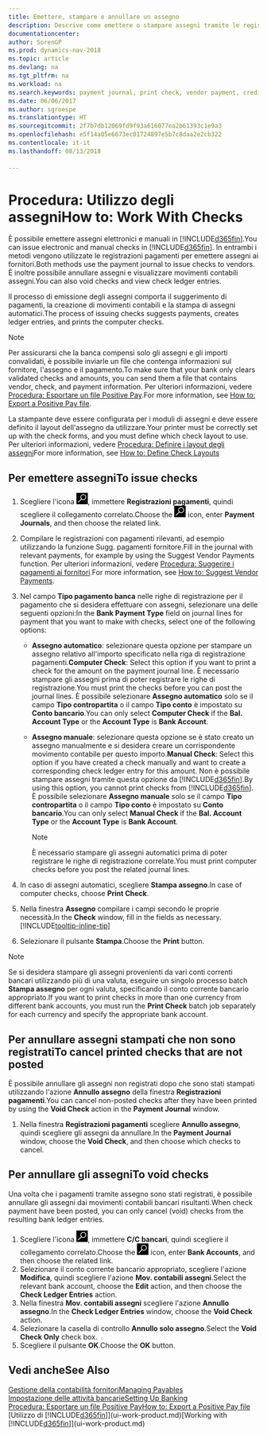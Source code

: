 ```yaml
---
title: Emettere, stampare e annullare un assegno
description: Descrive come emettere o stampare assegni tramite le registrazioni dei pagamenti e annullare movimenti contabili degli assegni in Dynamics NAV.
documentationcenter: 
author: SorenGP
ms.prod: dynamics-nav-2018
ms.topic: article
ms.devlang: na
ms.tgt_pltfrm: na
ms.workload: na
ms.search.keywords: payment journal, print check, vendor payment, creditor, debt, balance due, AP
ms.date: 06/06/2017
ms.author: sgroespe
ms.translationtype: HT
ms.sourcegitcommit: 2f7b7db12069fd9f93a616077ea2b61393c1e9a3
ms.openlocfilehash: e5f14a05e6673ec01724897e5b7c8daa2e2cb322
ms.contentlocale: it-it
ms.lasthandoff: 08/13/2018

---
```

# <a name="how-to-work-with-checks"></a><span data-ttu-id="e7367-103">Procedura: Utilizzo degli assegni</span><span class="sxs-lookup"><span data-stu-id="e7367-103">How to: Work With Checks</span></span>
<span data-ttu-id="e7367-104">È possibile emettere assegni elettronici e manuali in [!INCLUDE[d365fin](includes/d365fin_md.md)].</span><span class="sxs-lookup"><span data-stu-id="e7367-104">You can issue electronic and manual checks in [!INCLUDE[d365fin](includes/d365fin_md.md)].</span></span> <span data-ttu-id="e7367-105">In entrambi i metodi vengono utilizzate le registrazioni pagamenti per emettere assegni ai fornitori.</span><span class="sxs-lookup"><span data-stu-id="e7367-105">Both methods use the payment journal to issue checks to vendors.</span></span> <span data-ttu-id="e7367-106">È inoltre possibile annullare assegni e visualizzare movimenti contabili assegni.</span><span class="sxs-lookup"><span data-stu-id="e7367-106">You can also void checks and view check ledger entries.</span></span>

<span data-ttu-id="e7367-107">Il processo di emissione degli assegni comporta il suggerimento di pagamenti, la creazione di movimenti contabili e la stampa di assegni automatici.</span><span class="sxs-lookup"><span data-stu-id="e7367-107">The process of issuing checks suggests payments, creates ledger entries, and prints the computer checks.</span></span>

> [!NOTE]  
>   <span data-ttu-id="e7367-108">Per assicurarsi che la banca compensi solo gli assegni e gli importi convalidati, è possibile inviarle un file che contenga informazioni sul fornitore, l'assegno e il pagamento.</span><span class="sxs-lookup"><span data-stu-id="e7367-108">To make sure that your bank only clears validated checks and amounts, you can send them a file that contains vendor, check, and payment information.</span></span> <span data-ttu-id="e7367-109">Per ulteriori informazioni, vedere [Procedura: Esportare un file Positive Pay](finance-how-positive-pay.md).</span><span class="sxs-lookup"><span data-stu-id="e7367-109">For more information, see [How to: Export a Positive Pay file](finance-how-positive-pay.md).</span></span>

<span data-ttu-id="e7367-110">La stampante deve essere configurata per i moduli di assegni e deve essere definito il layout dell'assegno da utilizzare.</span><span class="sxs-lookup"><span data-stu-id="e7367-110">Your printer must be correctly set up with the check forms, and you must define which check layout to use.</span></span> <span data-ttu-id="e7367-111">Per ulteriori informazioni, vedere [Procedura: Definire i layout degli assegni](finance-how-define-check-layouts.md)</span><span class="sxs-lookup"><span data-stu-id="e7367-111">For more information, see [How to: Define Check Layouts](finance-how-define-check-layouts.md)</span></span>

## <a name="to-issue-checks"></a><span data-ttu-id="e7367-112">Per emettere assegni</span><span class="sxs-lookup"><span data-stu-id="e7367-112">To issue checks</span></span>
1. <span data-ttu-id="e7367-113">Scegliere l'icona ![Cerca pagina o report](media/ui-search/search_small.png "icona Cerca pagina o report"), immettere **Registrazioni pagamenti**, quindi scegliere il collegamento correlato.</span><span class="sxs-lookup"><span data-stu-id="e7367-113">Choose the ![Search for Page or Report](media/ui-search/search_small.png "Search for Page or Report icon") icon, enter **Payment Journals**, and then choose the related link.</span></span>
2. <span data-ttu-id="e7367-114">Compilare le registrazioni con pagamenti rilevanti, ad esempio utilizzando la funzione Sugg. pagamenti fornitore.</span><span class="sxs-lookup"><span data-stu-id="e7367-114">Fill in the journal with relevant payments, for example by using the Suggest Vendor Payments function.</span></span> <span data-ttu-id="e7367-115">Per ulteriori informazioni, vedere [Procedura: Suggerire i pagamenti ai fornitori](payables-how-suggest-vendor-payments.md).</span><span class="sxs-lookup"><span data-stu-id="e7367-115">For more information, see [How to: Suggest Vendor Payments](payables-how-suggest-vendor-payments.md).</span></span>
3. <span data-ttu-id="e7367-116">Nel campo **Tipo pagamento banca** nelle righe di registrazione per il pagamento che si desidera effettuare con assegni, selezionare una delle seguenti opzioni:</span><span class="sxs-lookup"><span data-stu-id="e7367-116">In the **Bank Payment Type** field on journal lines for payment that you want to make with checks, select one of the following options:</span></span>

   * <span data-ttu-id="e7367-117">**Assegno automatico**: selezionare questa opzione per stampare un assegno relativo all'importo specificato nella riga di registrazione pagamenti.</span><span class="sxs-lookup"><span data-stu-id="e7367-117">**Computer Check**: Select this option if you want to print a check for the amount on the payment journal line.</span></span> <span data-ttu-id="e7367-118">È necessario stampare gli assegni prima di poter registrare le righe di registrazione.</span><span class="sxs-lookup"><span data-stu-id="e7367-118">You must print the checks before you can post the journal lines.</span></span> <span data-ttu-id="e7367-119">È possibile selezionare **Assegno automatico** solo se il campo **Tipo contropartita** o il campo **Tipo conto** è impostato su **Conto bancario**.</span><span class="sxs-lookup"><span data-stu-id="e7367-119">You can only select **Computer Check** if the **Bal. Account Type** or the **Account Type** is **Bank Account**.</span></span>
   * <span data-ttu-id="e7367-120">**Assegno manuale**: selezionare questa opzione se è stato creato un assegno manualmente e si desidera creare un corrispondente movimento contabile per questo importo.</span><span class="sxs-lookup"><span data-stu-id="e7367-120">**Manual Check**: Select this option if you have created a check manually and want to create a corresponding check ledger entry for this amount.</span></span> <span data-ttu-id="e7367-121">Non è possibile stampare assegni tramite questa opzione da [!INCLUDE[d365fin](includes/d365fin_md.md)].</span><span class="sxs-lookup"><span data-stu-id="e7367-121">By using this option, you cannot print checks from [!INCLUDE[d365fin](includes/d365fin_md.md)].</span></span> <span data-ttu-id="e7367-122">È possibile selezionare **Assegno manuale** solo se il campo **Tipo contropartita** o il campo **Tipo conto** è impostato su **Conto bancario**.</span><span class="sxs-lookup"><span data-stu-id="e7367-122">You can only select **Manual Check** if the **Bal. Account Type** or the **Account Type** is **Bank Account**.</span></span>

     > [!NOTE]  
     >   <span data-ttu-id="e7367-123">È necessario stampare gli assegni automatici prima di poter registrare le righe di registrazione correlate.</span><span class="sxs-lookup"><span data-stu-id="e7367-123">You must print computer checks before you post the related journal lines.</span></span>
4. <span data-ttu-id="e7367-124">In caso di assegni automatici, scegliere **Stampa assegno**.</span><span class="sxs-lookup"><span data-stu-id="e7367-124">In case of computer checks, choose **Print Check**.</span></span>
5. <span data-ttu-id="e7367-125">Nella finestra **Assegno** compilare i campi secondo le proprie necessità.</span><span class="sxs-lookup"><span data-stu-id="e7367-125">In the **Check** window, fill in the fields as necessary.</span></span> [!INCLUDE[tooltip-inline-tip](includes/tooltip-inline-tip_md.md)]
6. <span data-ttu-id="e7367-126">Selezionare il pulsante **Stampa**.</span><span class="sxs-lookup"><span data-stu-id="e7367-126">Choose the **Print** button.</span></span>

> [!NOTE]  
>   <span data-ttu-id="e7367-127">Se si desidera stampare gli assegni provenienti da vari conti correnti bancari utilizzando più di una valuta, eseguire un singolo processo batch **Stampa assegno** per ogni valuta, specificando il conto corrente bancario appropriato.</span><span class="sxs-lookup"><span data-stu-id="e7367-127">If you want to print checks in more than one currency from different bank accounts, you must run the **Print Check** batch job separately for each currency and specify the appropriate bank account.</span></span>

## <a name="to-cancel-printed-checks-that-are-not-posted"></a><span data-ttu-id="e7367-128">Per annullare assegni stampati che non sono registrati</span><span class="sxs-lookup"><span data-stu-id="e7367-128">To cancel printed checks that are not posted</span></span>
<span data-ttu-id="e7367-129">È possibile annullare gli assegni non registrati dopo che sono stati stampati utilizzando l'azione **Annullo assegno** della finestra **Registrazioni pagamenti**.</span><span class="sxs-lookup"><span data-stu-id="e7367-129">You can cancel non-posted checks after they have been printed by using the **Void Check** action in the **Payment Journal** window.</span></span>

1. <span data-ttu-id="e7367-130">Nella finestra **Registrazioni pagamenti** scegliere **Annullo assegno**, quindi scegliere gli assegni da annullare.</span><span class="sxs-lookup"><span data-stu-id="e7367-130">In the **Payment Journal** window, choose the **Void Check**, and then choose which checks to cancel.</span></span>

## <a name="to-void-checks"></a><span data-ttu-id="e7367-131">Per annullare gli assegni</span><span class="sxs-lookup"><span data-stu-id="e7367-131">To void checks</span></span>
<span data-ttu-id="e7367-132">Una volta che i pagamenti tramite assegno sono stati registrati, è possibile annullare gli assegni dai movimenti contabili bancari risultanti.</span><span class="sxs-lookup"><span data-stu-id="e7367-132">When check payment have been posted, you can only cancel (void) checks from the resulting bank ledger entries.</span></span>

1. <span data-ttu-id="e7367-133">Scegliere l'icona ![Cerca pagina o report](media/ui-search/search_small.png "icona Cerca pagina o report"), immettere **C/C bancari**, quindi scegliere il collegamento correlato.</span><span class="sxs-lookup"><span data-stu-id="e7367-133">Choose the ![Search for Page or Report](media/ui-search/search_small.png "Search for Page or Report icon") icon, enter **Bank Accounts**, and then choose the related link.</span></span>
2. <span data-ttu-id="e7367-134">Selezionare il conto corrente bancario appropriato, scegliere l'azione **Modifica**, quindi scegliere l'azione **Mov. contabili assegni**.</span><span class="sxs-lookup"><span data-stu-id="e7367-134">Select the relevant bank account, choose the **Edit** action, and then choose the **Check Ledger Entries** action.</span></span>
3. <span data-ttu-id="e7367-135">Nella finestra **Mov. contabili assegni** scegliere l'azione **Annullo assegno**.</span><span class="sxs-lookup"><span data-stu-id="e7367-135">In the **Check Ledger Entries** window, choose the **Void Check** action.</span></span>
4. <span data-ttu-id="e7367-136">Selezionare la casella di controllo **Annullo solo assegno**.</span><span class="sxs-lookup"><span data-stu-id="e7367-136">Select the **Void Check Only** check box.</span></span>
5. <span data-ttu-id="e7367-137">Scegliere il pulsante **OK**.</span><span class="sxs-lookup"><span data-stu-id="e7367-137">Choose the **OK** button.</span></span>

## <a name="see-also"></a><span data-ttu-id="e7367-138">Vedi anche</span><span class="sxs-lookup"><span data-stu-id="e7367-138">See Also</span></span>
[<span data-ttu-id="e7367-139">Gestione della contabilità fornitori</span><span class="sxs-lookup"><span data-stu-id="e7367-139">Managing Payables</span></span>](payables-manage-payables.md)  
[<span data-ttu-id="e7367-140">Impostazione delle attività bancarie</span><span class="sxs-lookup"><span data-stu-id="e7367-140">Setting Up Banking</span></span>](bank-setup-banking.md)  
[<span data-ttu-id="e7367-141">Procedura: Esportare un file Positive Pay</span><span class="sxs-lookup"><span data-stu-id="e7367-141">How to: Export a Positive Pay file</span></span>](finance-how-positive-pay.md)  
<span data-ttu-id="e7367-142">[Utilizzo di [!INCLUDE[d365fin](includes/d365fin_md.md)]](ui-work-product.md)</span><span class="sxs-lookup"><span data-stu-id="e7367-142">[Working with [!INCLUDE[d365fin](includes/d365fin_md.md)]](ui-work-product.md)</span></span>  

